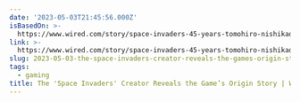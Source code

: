 ```yaml
---
date: '2023-05-03T21:45:56.000Z'
isBasedOn: >-
  https://www.wired.com/story/space-invaders-45-years-tomohiro-nishikado/#intcid=_wired-bottom-recirc_e3d567fe-fdfb-4214-8407-57067554e131_entity-topic-similarity-v2-reranked-by-vidi
link: >-
  https://www.wired.com/story/space-invaders-45-years-tomohiro-nishikado/#intcid=_wired-bottom-recirc_e3d567fe-fdfb-4214-8407-57067554e131_entity-topic-similarity-v2-reranked-by-vidi
slug: 2023-05-03-the-space-invaders-creator-reveals-the-games-origin-story-or-wired
tags:
  - gaming
title: The 'Space Invaders' Creator Reveals the Game’s Origin Story | WIRED
---
```


